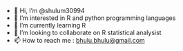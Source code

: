 - 👋 Hi, I’m @shulum30994
- 👀 I’m interested in R and python programming languages
- 🌱 I’m currently learning R
- 💞️ I’m looking to collaborate on R statistical analysist
- 📫 How to reach me : bhulu.bhulu@gmail.com

<!---
shulum30994/shulum30994 is a ✨ special ✨ repository because its `README.md` (this file) appears on your GitHub profile.
You can click the Preview link to take a look at your changes.
--->

